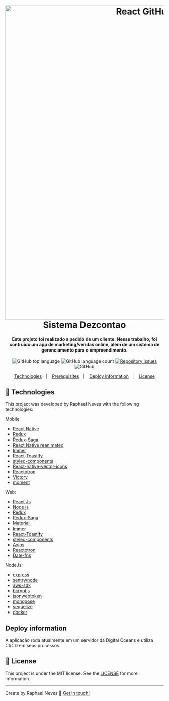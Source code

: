 <h1 align="center">
    <img width="1000" alt="React GitHub Repo List" src="https://upload-dezcontao.s3.us-east-2.amazonaws.com/Dez.png" />
    <br>
    Sistema Dezcontao
</h1>

<h4 align="center">
  Este projeto foi realizado a pedido de um cliente. Nesse trabalho, foi contruído um app de marketing/vendas online, além de um sistema de gerenciamento para o empreendimento.
</h4>

<p align="center">
  <img alt="GitHub top language" src="https://img.shields.io/github/languages/top/raphaenn/SocialApp.svg">
  
  <img alt="GitHub language count" src="https://img.shields.io/github/languages/count/raphaenn/SocialApp.svg">
  
  <a href="https://github.com/Raphaenn/SocialApp">
    <img alt="Repository issues" src="https://img.shields.io/github/issues/Raphaenn/SocialApp">
  </a>
  
  <img alt="GitHub" src="https://img.shields.io/github/license/Raphaenn/SocialApp"> 
</p>

<p align="center">
  <a href="#rocket-technologies">Technologies</a>&nbsp;&nbsp;&nbsp;|&nbsp;&nbsp;&nbsp;
  <a href="#warning-prerequisites">Prerequisites</a>&nbsp;&nbsp;&nbsp;|&nbsp;&nbsp;&nbsp;
  <a href="#information_source-how-to-use">Deploy information</a>&nbsp;&nbsp;&nbsp;|&nbsp;&nbsp;&nbsp;
  <a href="#memo-license">License</a>
</p>

## :rocket: Technologies

This project was developed by Raphael Neves with the following technologies:

Mobile: 

-  [React Native](https://reactnative.dev)
-  [Redux](https://redux.js.org/)
-  [Redux-Saga](https://redux-saga.js.org/)
-  [React Native reanimated](https://docs.swmansion.com/react-native-reanimated)
-  [Immer](https://github.com/immerjs/immer)
-  [React-Toastify](https://fkhadra.github.io/react-toastify/)
-  [styled-components](https://www.styled-components.com/)
-  [React-native-vector-icons](https://github.com/oblador/react-native-vector-icons)
-  [Reactotron](https://infinite.red/reactotron)
-  [Victory](https://formidable.com/open-source/victory/)
-  [moment](https://infinite.red/reactotron)
  
  Web:

-  [React Js](https://reactnative.dev)
-  [Node js](https://rnfirebase.io)
-  [Redux](https://redux.js.org/)
-  [Redux-Saga](https://redux-saga.js.org/)
-  [Material](https://material-ui.com/pt/)
-  [Immer](https://github.com/immerjs/immer)
-  [React-Toastify](https://fkhadra.github.io/react-toastify/)
-  [styled-components](https://www.styled-components.com/)
-  [Axios](https://github.com/axios/axios)
-  [Reactotron](https://infinite.red/reactotron)
-  [Date-fns](https://date-fns.org/) 

NodeJs:

-  [express](https://expressjs.com/pt-br/guide/routing.html) 
-  [sentry/node](https://docs.sentry.io/platforms/node/) 
-  [aws-sdk](https://aws.amazon.com/pt/sdk-for-node-js/) 
-  [bcryptjs](https://github.com/dcodeIO/bcrypt.js) 
-  [jsonwebtoken](https://github.com/auth0/node-jsonwebtoken) 
-  [mongoose](https://mongoosejs.com) 
-  [sequelize](https://sequelize.org) 
-  [docker](https://docs.docker.com)


## Deploy information

A aplicacão roda atualmente em um servidor da Digital Oceans e utiliza CI/CD em seus processos. 


## :memo: License
This project is under the MIT license. See the [LICENSE](https://github.com/Raphaenn) for more information.

---

Create by Raphael Neves :wave: [Get in touch!](https://www.linkedin.com/in/raphaelnneves/)
